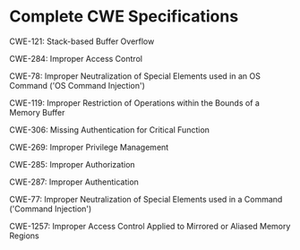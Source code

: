 

# Complete CWE Specifications

CWE-121: Stack-based Buffer Overflow

CWE-284: Improper Access Control

CWE-78: Improper Neutralization of Special Elements used in an OS Command ('OS Command Injection')

CWE-119: Improper Restriction of Operations within the Bounds of a Memory Buffer

CWE-306: Missing Authentication for Critical Function

CWE-269: Improper Privilege Management

CWE-285: Improper Authorization

CWE-287: Improper Authentication

CWE-77: Improper Neutralization of Special Elements used in a Command ('Command Injection')

CWE-1257: Improper Access Control Applied to Mirrored or Aliased Memory Regions